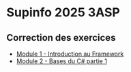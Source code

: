 # Supinfo 2025 3ASP

## Correction des exercices

- [Module 1 - Introduction au Framework](https://github.com/Skewnart/Supinfo-2025-3ASP-private/tree/main/Module%201)
- [Module 2 - Bases du C# partie 1](https://github.com/Skewnart/Supinfo-2025-3ASP-private/tree/main/Module%202)
